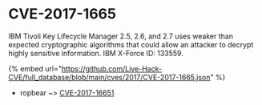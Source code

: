 # CVE-2017-1665

IBM Tivoli Key Lifecycle Manager 2.5, 2.6, and 2.7 uses weaker than expected cryptographic algorithms that could allow an attacker to decrypt highly sensitive information. IBM X-Force ID: 133559.

{% embed url="https://github.com/Live-Hack-CVE/full_database/blob/main/cves/2017/CVE-2017-1665.json" %}


* ropbear ~> [CVE-2017-16651](https://www.alice-snow.ru/2017/database/cve-2017-1665/cve-2017-16651-ropbear)